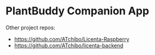 # PlantBuddy Companion App
Other project repos: 
- https://github.com/ATchibo/Licenta-Raspberry
- https://github.com/ATchibo/licenta-backend

